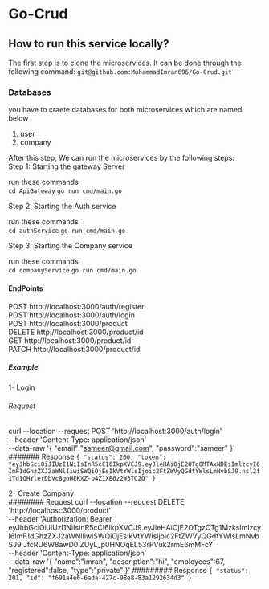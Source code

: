 # Go-Crud

## How to run this service locally?
The first step is to clone the microservices. It can be done through the following command:
`git@github.com:MuhammadImran696/Go-Crud.git`

### Databases
you have to craete databases for both microservices which are named below <br/>
1) user
2) company

After this step, We can run the microservices by the following steps: <br/>
Step 1: Starting the gateway Server <br/>

run these commands <br/>
`cd ApiGateway`
`go run cmd/main.go` <br/>

Step 2: Starting the Auth service <br/>

run these commands <br/>
`cd authService`
`go run cmd/main.go` <br/>

Step 3: Starting the Company service <br/>

run these commands <br/>
`cd companyService`
`go run cmd/main.go` <br/>

#### EndPoints
POST    http://localhost:3000/auth/register <br/>
POST    http://localhost:3000/auth/login <br/>
POST    http://localhost:3000/product <br/>
DELETE    http://localhost:3000/product/id <br/>
GET    http://localhost:3000/product/id <br/>
PATCH    http://localhost:3000/product/id <br/>



##### Example
1- Login <br/>
###### Request
curl --location --request POST 'http://localhost:3000/auth/login' \
--header 'Content-Type: application/json' \
--data-raw '{
    "email":"sameer@gmail.com",
    "password":"sameer"
}'
####### Response
`{
    "status": 200,
    "token": "eyJhbGciOiJIUzI1NiIsInR5cCI6IkpXVCJ9.eyJleHAiOjE2OTg0MTAxNDEsImlzcyI6ImF1dGhzZXJ2aWNlIiwiSWQiOjEsIkVtYWlsIjoic2FtZWVyQGdtYWlsLmNvbSJ9.nsl2f1Td1OHYlerDbVc8goHEKXZ-p4Z1XB6z2W3TG2Q"
}`

2- Create Company <br/>
######## Request
curl --location --request DELETE 'http://localhost:3000/product' \
--header 'Authorization: Bearer eyJhbGciOiJIUzI1NiIsInR5cCI6IkpXVCJ9.eyJleHAiOjE2OTgzOTg1MzksImlzcyI6ImF1dGhzZXJ2aWNlIiwiSWQiOjEsIkVtYWlsIjoic2FtZWVyQGdtYWlsLmNvbSJ9.JfcRU6W8awD0iZUyL_p0HNOqEL53rPVuk2rmE6mMFcY' \
--header 'Content-Type: application/json' \
--data-raw '{
    "name":"imran",
    "description":"hi",
    "employees":67,
    "registered":false,
    "type":"private"
}'
######### Response
`{
    "status": 201,
    "id": "f691a4e6-6ada-427c-98e8-83a1292634d3"
}`
